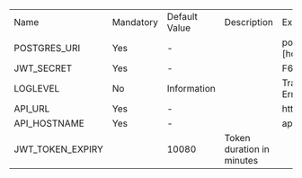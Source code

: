 <table><tbody><tr><td>Name</td><td>Mandatory</td><td>Default Value</td><td>Description</td><td>Examples</td></tr><tr><td>POSTGRES_URI</td><td>Yes</td><td>-</td><td>&nbsp;</td><td>postgres[ql]://[username[:password]@][host[:port],]/database[?parameter_list]</td></tr><tr><td>JWT_SECRET</td><td>Yes</td><td>-</td><td>&nbsp;</td><td>F6iZ4Xrsw9HhTyD4BTUtz</td></tr><tr><td>LOGLEVEL</td><td>No</td><td>Information</td><td>&nbsp;</td><td>Trace, Debug, Information, Warning, Error, Critical, None</td></tr><tr><td>API_URL</td><td>Yes</td><td>-</td><td>&nbsp;</td><td>https://api.example</td></tr><tr><td>API_HOSTNAME</td><td>Yes</td><td>-</td><td>&nbsp;</td><td>api.example</td></tr><tr><td>JWT_TOKEN_EXPIRY</td><td>&nbsp;</td><td>10080</td><td>Token duration in minutes</td><td>&nbsp;</td></tr></tbody></table>

